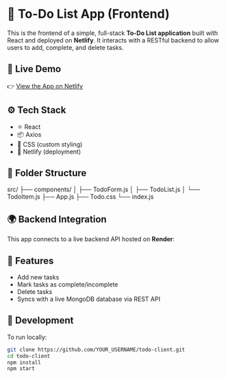 # 📝 To-Do List App (Frontend)

This is the frontend of a simple, full-stack **To-Do List application** built with React and deployed on **Netlify**. It interacts with a RESTful backend to allow users to add, complete, and delete tasks.

## 🔗 Live Demo

👉 [View the App on Netlify](https://todo-list-deployment.netlify.app/)

## ⚙️ Tech Stack

- ⚛️ React
- 📦 Axios
- 🎨 CSS (custom styling)
- 🚀 Netlify (deployment)

## 📁 Folder Structure

src/
├── components/
│ ├── TodoForm.js
│ ├── TodoList.js
│ └── TodoItem.js
├── App.js
├── Todo.css
└── index.js

## 🌍 Backend Integration

This app connects to a live backend API hosted on **Render**:


## 🚀 Features

- Add new tasks
- Mark tasks as complete/incomplete
- Delete tasks
- Syncs with a live MongoDB database via REST API

## 🧪 Development

To run locally:

```bash
git clone https://github.com/YOUR_USERNAME/todo-client.git
cd todo-client
npm install
npm start
